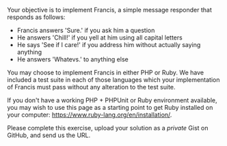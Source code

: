 Your objective is to implement Francis, a simple message responder that responds as follows:                                                                                                                                              
* Francis answers 'Sure.' if you ask him a question
* He answers 'Chill!' if you yell at him using all capital letters
* He says 'See if I care!' if you address him without actually saying anything
* He answers 'Whatevs.' to anything else

You may choose to implement Francis in either PHP or Ruby. We have included a test suite in each of those languages which your implementation of Francis must pass without any alteration to the test suite.

If you don't have a working PHP + PHPUnit or Ruby environment available, you may wish to use this page as a starting point to get Ruby installed on your computer: https://www.ruby-lang.org/en/installation/.

Please complete this exercise, upload your solution as a *private* Gist on GitHub, and send us the URL.
